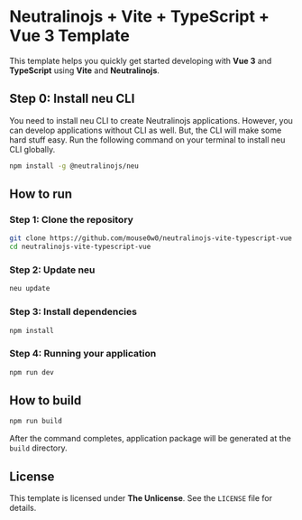 # Neutralinojs + Vite + TypeScript + Vue 3 Template

This template helps you quickly get started developing with **Vue 3** and **TypeScript** using **Vite** and **Neutralinojs**.

## Step 0: Install neu CLI

You need to install neu CLI to create Neutralinojs applications. However, you can develop applications without CLI as well. But, the CLI will make some hard stuff easy. Run the following command on your terminal to install neu CLI globally.

```bash
npm install -g @neutralinojs/neu
```

## How to run

### Step 1: Clone the repository

```bash
git clone https://github.com/mouse0w0/neutralinojs-vite-typescript-vue
cd neutralinojs-vite-typescript-vue
```

### Step 2: Update neu

```bash
neu update
```

### Step 3: Install dependencies

```bash
npm install
```

### Step 4: Running your application

```bash
npm run dev
```

## How to build

```bash
npm run build
```

After the command completes, application package will be generated at the `build` directory.

## License

This template is licensed under **The Unlicense**. See the `LICENSE` file for details.